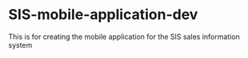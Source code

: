 # SIS-mobile-application-dev
This is for creating the mobile application for the SIS sales information system 

